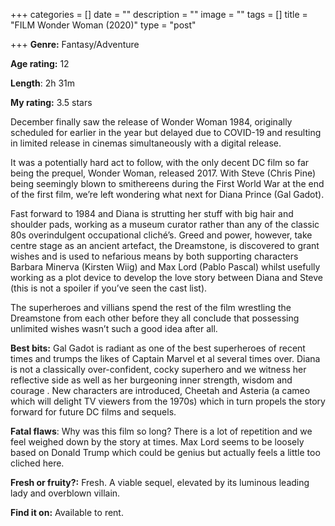 +++
categories = []
date = ""
description = ""
image = ""
tags = []
title = "FILM Wonder Woman (2020)"
type = "post"

+++
**Genre:** Fantasy/Adventure

**Age rating:** 12

**Length**: 2h 31m

**My rating:** 3.5 stars

December finally saw the release of Wonder Woman 1984, originally scheduled for earlier in the year but delayed due to COVID-19 and resulting in limited release in cinemas simultaneously with a digital release.

It was a potentially hard act to follow, with the only decent DC film so far being the prequel, Wonder Woman, released 2017. With Steve (Chris Pine) being seemingly blown to smithereens during the First World War at the end of the first film, we’re left wondering what next for Diana Prince (Gal Gadot).

Fast forward to 1984 and Diana is strutting her stuff with big hair and shoulder pads, working as a museum curator rather than any of the classic 80s overindulgent occupational cliché’s. Greed and power, however, take centre stage as an ancient artefact, the Dreamstone, is discovered to grant wishes and is used to nefarious means by both supporting characters Barbara Minerva (Kirsten Wiig) and Max Lord (Pablo Pascal) whilst usefully working as a plot device to develop the love story between Diana and Steve (this is not a spoiler if you’ve seen the cast list).

The superheroes and villians spend the rest of the film wrestling the Dreamstone from each other before they all conclude that possessing unlimited wishes wasn’t such a good idea after all.

**Best bits:** Gal Gadot is radiant as one of the best superheroes of recent times and trumps the likes of Captain Marvel et al several times over. Diana is not a classically over-confident, cocky superhero and we witness her reflective side as well as her burgeoning inner strength, wisdom and courage . New characters are introduced, Cheetah and Asteria (a cameo which will delight TV viewers from the 1970s) which in turn propels the story forward for future DC films and sequels.

**Fatal flaws**: Why was this film so long? There is a lot of repetition and we feel weighed down by the story at times. Max Lord seems to be loosely based on Donald Trump which could be genius but actually feels a little too cliched here.

**Fresh or fruity?:** Fresh. A viable sequel, elevated by its luminous leading lady and overblown villain.

**Find it on:** Available to rent.
